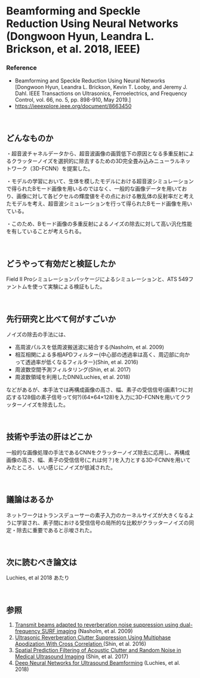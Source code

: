 # Beamforming and Speckle Reduction Using Neural Networks (Dongwoon Hyun, Leandra L. Brickson, et al. 2018, IEEE)
### Reference
- Beamforming and Speckle Reduction Using Neural Networks [Dongwoon Hyun, Leandra L. Brickson, Kevin T. Looby, and Jeremy J. Dahl. IEEE Transactions on Ultrasonics, Ferroelectrics, and Frequency Control, vol. 66, no. 5, pp. 898-910, May 2019.]
- https://ieeexplore.ieee.org/document/8663450

<br />

## どんなものか
・超音波チャネルデータから、超音波画像の画質低下の原因となる多重反射によるクラッターノイズを選択的に除去するための3D完全畳み込みニューラルネットワーク（3D-FCNN）を提案した。

・モデルの学習において、生体を模したモデルにおける超音波シミュレーションで得られたBモード画像を用いるのではなく、一般的な画像データを用いており、画像に対して各ピクセルの輝度値をその点における散乱体の反射率だと考えたモデルを考え、超音波シミュレーションを行って得られたBモード画像を用いている。

・このため、Bモード画像の多重反射によるノイズの除去に対して高い汎化性能を有していることが考えられる。


<br />

## どうやって有効だと検証したか
Field II Proシミュレーションパッケージによるシミュレーションと、ATS 549ファントムを使って実験による検証もした。

<br />

## 先行研究と比べて何がすごいか
ノイズの除去の手法には、

- 高周波パルスを低周波搬送波に結合する(Nasholm, et al. 2009)
- 相互相関による多相APDフィルター{中心部の透過率は高く、周辺部に向かって透過率が低くなるフィルター}(Shin, et al. 2016)
- 周波数空間予測フィルタリング(Shin, et al. 2017)
- 周波数領域を利用したDNN(Luchies, et al. 2018)

などがあるが、本手法では再構成画像の高さ、幅、素子の受信信号(画素1つに対応する128個の素子信号って何?)(64×64×128)を入力に3D-FCNNを用いてクラッターノイズを除去した。

<br />

## 技術や手法の肝はどこか
一般的な画像処理の手法であるCNNをクラッターノイズ除去に応用し、再構成画像の高さ、幅、素子の受信信号(これは何？)を入力とする3D-FCNNを用いてみたところ、いい感じにノイズが低減された。

<br />

## 議論はあるか
ネットワークはトランスデューサーの素子入力のカーネルサイズが大きくなるように学習され、素子間における受信信号の局所的な比較がクラッターノイズの同定・除去に重要であると示唆された。

<br />

## 次に読むべき論文は
Luchies, et al 2018 あたり

<br />

## 参照
1. [Transmit beams adapted to reverberation noise suppression using dual-frequency SURF imaging](https://ieeexplore.ieee.org/document/5306759) (Nasholm, et al. 2009)
2. [Ultrasonic Reverberation Clutter Suppression Using Multiphase Apodization With Cross Correlation ](https://ieeexplore.ieee.org/document/7529167) (Shin, et al. 2016)
3. [Spatial Prediction Filtering of Acoustic Clutter and Random Noise in Medical Ultrasound Imaging](https://ieeexplore.ieee.org/document/7570215) (Shin, et al. 2017)
4. [Deep Neural Networks for Ultrasound Beamforming](https://ieeexplore.ieee.org/document/8092159) (Luchies, et al. 2018)
